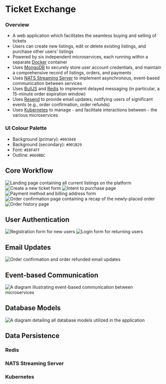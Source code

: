 # Ticket Exchange

### Overview
- A web application which facilitates the seamless buying and selling of tickets
- Users can create new listings, edit or delete existing listings, and purchase other users' listings
- Powered by six independent microservices, each running within a separate [Docker](https://www.docker.com) container
- Uses [MongoDB](https://www.mongodb.com) to securely store user account credentials, and maintain a comprehensive record of listings, orders, and payments
- Uses [NATS Streaming Server](https://nats.io) to implement asynchronous, event-based communication between services
- Uses [BullJS](https://www.npmjs.com/package/bull) and [Redis](https://redis.io) to implement delayed messaging (in particular, a 15-minute order expiration window)
- Uses [Resend](https://resend.com) to provide email updates; notifying users of significant events (e.g., order confirmation, order refunds)
- Uses [Kubernetes](https://kubernetes.io) to manage - and facilitate interactions between - the various microservices

### UI Colour Palette

- Background (primary): `#003049`
- Background (secondary): `#001B29`
- Font: `#E0F4FF`
- Outline: `#669BBC`

## Core Workflow

![Landing page containing all current listings on the platform](./images/landing_page.png)
![Create a new ticket form](./images/create_form.png)
![Intent to purchase page](./images/purchase_page.png)
![Payment method and billing address form](./images/checkout_form.png)
![Order confirmation page containing a recap of the newly-placed order](./images/order_confirmation.png)
![Order history page](./images/order_history.png)

## User Authentication

![Registration form for new users](./images/registration_form.png)
![Login form for returning users](./images/login_form.png)

## Email Updates

![Order confirmation and order refunded email updates](./images/email_updates.png)

## Event-based Communication

![A diagram illustrating event-based communication between microservices](./images/event_flow.png)

## Database Models

![A diagram detailing all database models utilized in the application](./images/data_models.png)

## Data Persistence

### Redis

### NATS Streaming Server

### Kubernetes
